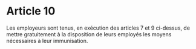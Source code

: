 # Article 10

Les employeurs sont tenus, en exécution des articles 7 et 9 ci-dessus, de mettre gratuitement à la disposition de leurs employés les moyens nécessaires à leur immunisation.
